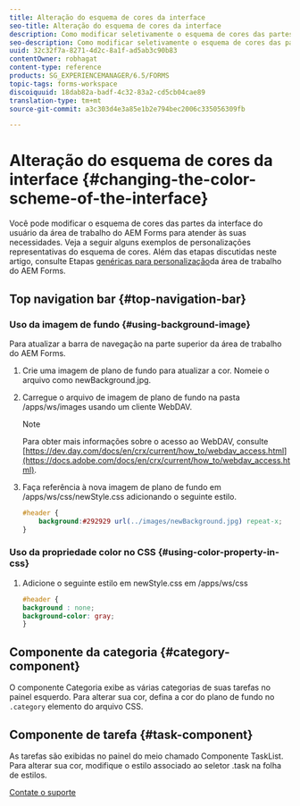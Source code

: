 ```yaml
---
title: Alteração do esquema de cores da interface
seo-title: Alteração do esquema de cores da interface
description: Como modificar seletivamente o esquema de cores das partes da interface do usuário da área de trabalho do AEM Forms.
seo-description: Como modificar seletivamente o esquema de cores das partes da interface do usuário da área de trabalho do AEM Forms.
uuid: 32c32f7a-8271-4d2c-8a1f-ad5ab3c90b83
contentOwner: robhagat
content-type: reference
products: SG_EXPERIENCEMANAGER/6.5/FORMS
topic-tags: forms-workspace
discoiquuid: 18dab82a-badf-4c32-83a2-cd5cb04cae89
translation-type: tm+mt
source-git-commit: a3c303d4e3a85e1b2e794bec2006c335056309fb

---
```



# Alteração do esquema de cores da interface {#changing-the-color-scheme-of-the-interface}

Você pode modificar o esquema de cores das partes da interface do usuário da área de trabalho do AEM Forms para atender às suas necessidades. Veja a seguir alguns exemplos de personalizações representativas do esquema de cores. Além das etapas discutidas neste artigo, consulte Etapas [genéricas para personalização](/help/forms/using/generic-steps-html-workspace-customization.md)da área de trabalho do AEM Forms.

## Top navigation bar {#top-navigation-bar}

### Uso da imagem de fundo {#using-background-image}

Para atualizar a barra de navegação na parte superior da área de trabalho do AEM Forms.

1. Crie uma imagem de plano de fundo para atualizar a cor. Nomeie o arquivo como newBackground.jpg.
1. Carregue o arquivo de imagem de plano de fundo na pasta /apps/ws/images usando um cliente WebDAV.

   >[!NOTE]
   >
   >Para obter mais informações sobre o acesso ao WebDAV, consulte [https://dev.day.com/docs/en/crx/current/how_to/webdav_access.html](https://docs.adobe.com/docs/en/crx/current/how_to/webdav_access.html).

1. Faça referência à nova imagem de plano de fundo em /apps/ws/css/newStyle.css adicionando o seguinte estilo.

   ```css
   #header {
       background:#292929 url(../images/newBackground.jpg) repeat-x;
   }
   ```

### Uso da propriedade color no CSS {#using-color-property-in-css}

1. Adicione o seguinte estilo em newStyle.css em /apps/ws/css

   ```css
   #header {
   background : none;
   background-color: gray;
   }
   ```

## Componente da categoria {#category-component}

O componente Categoria exibe as várias categorias de suas tarefas no painel esquerdo. Para alterar sua cor, defina a cor do plano de fundo no `.category` elemento do arquivo CSS.

## Componente de tarefa {#task-component}

As tarefas são exibidas no painel do meio chamado Componente TaskList. Para alterar sua cor, modifique o estilo associado ao seletor .task na folha de estilos.

[Contate o suporte](https://www.adobe.com/account/sign-in.supportportal.html)
